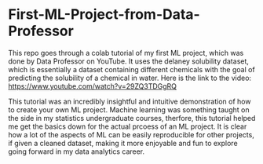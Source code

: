 # First-ML-Project-from-Data-Professor
This repo goes through a colab tutorial of my first ML project, which was done by Data Professor on YouTube. It uses the delaney solubility dataset, which is essentially a dataset containing different chemicals with the goal of predicting the solubility of a chemical in water. Here is the link to the video: https://www.youtube.com/watch?v=29ZQ3TDGgRQ

This tutorial was an incredibly insightful and intuitive demonstration of how to create your own ML project. Machine learning was something taught on the side in my statistics undergraduate courses, therfore, this tutorial helped me get the basics down for the actual prcoess of an ML project. It is clear how a lot of the aspects of ML can be easily reproducible for other projects, if given a cleaned dataset, making it more enjoyable and fun to explore going forward in my data analytics career.

